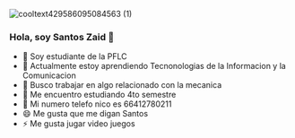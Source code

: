 ![cooltext429586095084563 (1)](https://user-images.githubusercontent.com/114132407/218569979-57842b60-bd4a-4f1c-b7b8-67f341682b2c.png)

### **Hola, soy Santos Zaid** 👋




- 🔭 Soy estudiante de la PFLC
- 🌱 Actualmente estoy aprendiendo Tecnonologias de la Informacion y la Comunicacion
- 👯 Busco  trabajar en algo relacionado con la mecanica 
- 🤔 Me encuentro estudiando 4to semestre
- 💬 Mi numero telefo nico  es 66412780211
- 😄 Me gusta que me digan Santos
- ⚡ Me gusta jugar video juegos

